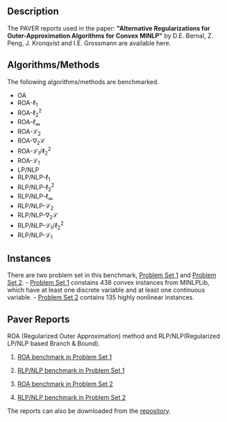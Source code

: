 
## Description


The PAVER reports used in the paper: **"Alternative Regularizations for Outer-Approximation Algorithms for Convex MINLP"** by D.E. Bernal, Z. Peng, J. Kronqvist and I.E. Grossmann are available here.


## Algorithms/Methods
The following algorithms/methods are benchmarked.

- OA
- ROA-$\ell_1$
- ROA-$\ell_2^2$
- ROA-$\ell_\infty$
- ROA-$\mathcal{L}_2$
- ROA-$\nabla_2 \mathcal{L}$
- ROA-$\mathcal{L}_1 /\ell_2^2$
- ROA-$\mathcal{L}_1$
- LP/NLP
- RLP/NLP-$\ell_1$
- RLP/NLP-$\ell_2^2$
- RLP/NLP-$\ell_\infty$
- RLP/NLP-$\mathcal{L}_2$
- RLP/NLP-$\nabla_2 \mathcal{L}$
- RLP/NLP-$\mathcal{L}_1 /\ell_2^2$
- RLP/NLP-$\mathcal{L}_1$

## Instances

There are two problem set in this benchmark, [Problem Set 1](https://github.com/ZedongPeng/ROA-RLPNLP-Benchmark/blob/main/problem_set/problem_set1.txt) and [Problem Set 2](https://github.com/ZedongPeng/ROA-RLPNLP-Benchmark/blob/main/problem_set/problem_set2.txt). 
    - [Problem Set 1](https://github.com/ZedongPeng/ROA-RLPNLP-Benchmark/blob/main/problem_set/problem_set1.txt) constains 438 convex instances from MINLPLib, which have at least one discrete variable and at least one continuous variable. 
    - [Problem Set 2](https://github.com/ZedongPeng/ROA-RLPNLP-Benchmark/blob/main/problem_set/problem_set2.txt) contains 135 highly nonlinear instances.

## Paver Reports

ROA (Regularized Outer Approximation) method and RLP/NLP(Regularized LP/NLP based Branch & Bound).

1. [ROA benchmark in Problem Set 1](https://zedongpeng.github.io/ROA-RLPNLP-Benchmark/paver_reports/problem_set1/ROA)

2. [RLP/NLP benchmark in Problem Set 1](https://zedongpeng.github.io/ROA-RLPNLP-Benchmark/paver_reports/problem_set1/RLPNLP)

3. [ROA benchmark in Problem Set 2](https://zedongpeng.github.io/ROA-RLPNLP-Benchmark/paver_reports/problem_set2/ROA)

4. [RLP/NLP benchmark in Problem Set 2](https://zedongpeng.github.io/ROA-RLPNLP-Benchmark/paver_reports/problem_set2/RLPNLP)

The reports can also be downloaded from the [repository](https://github.com/ZedongPeng/ROA-RLPNLP-Benchmark).